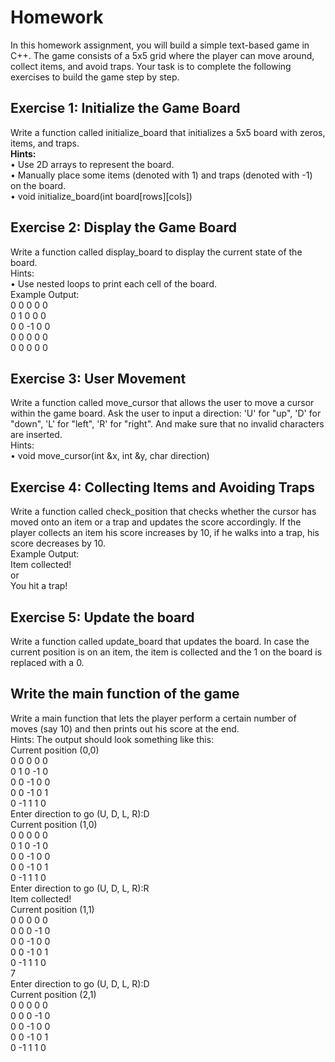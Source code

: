 # Homework
In this homework assignment, you will build a simple text-based game in C++. The game consists of a 5x5 grid where the player can move around, collect items, and avoid traps. Your task is to complete the following exercises to build the game step by step.<br>
## Exercise 1: Initialize the Game Board
Write a function called initialize_board that initializes a 5x5 board with zeros, items, and traps.<br>
**Hints:**<br>
• Use 2D arrays to represent the board.<br>
• Manually place some items (denoted with 1) and traps (denoted with -1) on the board.<br>
• void initialize_board(int board[rows][cols])<br>
## Exercise 2: Display the Game Board
Write a function called display_board to display the current state of the board.<br>
Hints:<br>
• Use nested loops to print each cell of the board.<br>
Example Output:<br>
0 0 0 0 0<br>
0 1 0 0 0<br>
0 0 -1 0 0<br>
0 0 0 0 0<br>
0 0 0 0 0<br>
## Exercise 3: User Movement
Write a function called move_cursor that allows the user to move a cursor within the game board. Ask the user to input a direction: 'U' for "up", 'D' for "down", 'L' for "left", 'R' for "right". And make sure that no invalid characters are inserted.<br>
Hints:<br>
• void move_cursor(int &x, int &y, char direction)<br>
## Exercise 4: Collecting Items and Avoiding Traps
Write a function called check_position that checks whether the cursor has moved onto an item or a trap and updates the score accordingly. If the player collects an item his score increases by 10, if he walks into a trap, his score decreases by 10.<br>
Example Output:<br>
Item collected!<br>
or<br>
You hit a trap!<br>
## Exercise 5: Update the board
Write a function called update_board that updates the board. In case the current position is on an item, the item is collected and the 1 on the board is replaced with a 0.<br>
## Write the main function of the game
Write a main function that lets the player perform a certain number of moves (say 10) and then prints out his score at the end.<br>
Hints: The output should look something like this:<br>
Current position (0,0)<br>
0 0 0 0 0<br>
0 1 0 -1 0<br>
0 0 -1 0 0<br>
0 0 -1 0 1<br>
0 -1 1 1 0<br>
Enter direction to go (U, D, L, R):D<br>
Current position (1,0)<br>
0 0 0 0 0<br>
0 1 0 -1 0<br>
0 0 -1 0 0<br>
0 0 -1 0 1<br>
0 -1 1 1 0<br>
Enter direction to go (U, D, L, R):R<br>
Item collected!<br>
Current position (1,1)<br>
0 0 0 0 0<br>
0 0 0 -1 0<br>
0 0 -1 0 0<br>
0 0 -1 0 1<br>
0 -1 1 1 0<br>
7<br>
Enter direction to go (U, D, L, R):D<br>
Current position (2,1)<br>
0 0 0 0 0<br>
0 0 0 -1 0<br>
0 0 -1 0 0<br>
0 0 -1 0 1<br>
0 -1 1 1 0<br>

